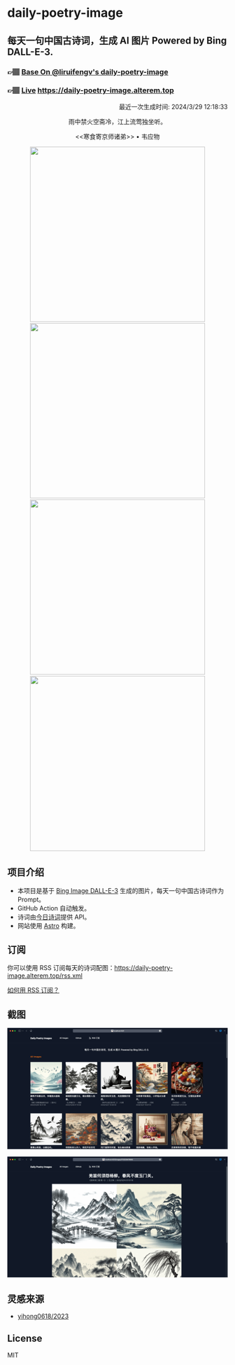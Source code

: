 
# daily-poetry-image

## 每天一句中国古诗词，生成 AI 图片 Powered by Bing DALL-E-3.

### 👉🏽 [Base On @liruifengv's daily-poetry-image](https://github.com/liruifengv/daily-poetry-image)

### 👉🏽 [Live](https://daily-poetry-image.alterem.top/) https://daily-poetry-image.alterem.top

<p align="right">
  最近一次生成时间: 2024/3/29 12:18:33
</p>
<p align="center">
雨中禁火空斋冷，江上流莺独坐听。
</p>
<p align="center">
<<寒食寄京师诸弟>> • 韦应物
</p>
<p align="center">
<img src="https://tse2.mm.bing.net/th/id/OIG1.IE.keiDoYrGIxIc8dt2P" height="400" width="400" />
<img src="https://tse3.mm.bing.net/th/id/OIG1.h4E1.1_1G90BOLW9oRLs" height="400" width="400" />
<img src="https://tse3.mm.bing.net/th/id/OIG1.gr_TGlxgPmLd4XUICkC." height="400" width="400" />
<img src="https://tse1.mm.bing.net/th/id/OIG1.tVWIvrPDCt5agSeSsMts" height="400" width="400" />
</p>

## 项目介绍

-   本项目是基于 [Bing Image DALL-E-3](https://www.bing.com/images/create) 生成的图片，每天一句中国古诗词作为 Prompt。
-   GitHub Action 自动触发。
-   诗词由[今日诗词](https://www.jinrishici.com/)提供 API。
-   网站使用 [Astro](https://astro.build) 构建。

## 订阅

你可以使用 RSS 订阅每天的诗词配图：https://daily-poetry-image.alterem.top/rss.xml

[如何用 RSS 订阅？](https://zhuanlan.zhihu.com/p/55026716)

## 截图

![图片列表](./screenshots/Snipaste_2023-12-28_21-00-26.png)

![图片详情](./screenshots/Snipaste_2023-12-28_21-00-53.png)

## 灵感来源

-   [yihong0618/2023](https://github.com/yihong0618/2023)

## License

MIT
